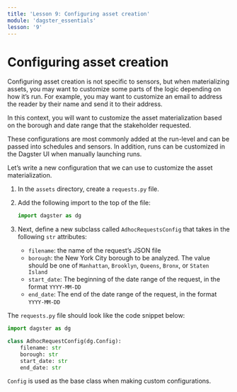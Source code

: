 ```yaml
---
title: 'Lesson 9: Configuring asset creation'
module: 'dagster_essentials'
lesson: '9'
---
```


# Configuring asset creation

Configuring asset creation is not specific to sensors, but when materializing assets, you may want to customize some parts of the logic depending on how it’s run. For example, you may want to customize an email to address the reader by their name and send it to their address.

In this context, you will want to customize the asset materialization based on the borough and date range that the stakeholder requested.

These configurations are most commonly added at the run-level and can be passed into schedules and sensors. In addition, runs can be customized in the Dagster UI when manually launching runs.

Let’s write a new configuration that we can use to customize the asset materialization.

1. In the `assets` directory, create a `requests.py` file.

2. Add the following import to the top of the file:

   ```python
   import dagster as dg
   ```

3. Next, define a new subclass called `AdhocRequestsConfig` that takes in the following `str` attributes:
   - `filename`: the name of the request’s JSON file
   - `borough`: the New York City borough to be analyzed. The value should be one of `Manhattan`, `Brooklyn`, `Queens`, `Bronx`, or `Staten Island`
   - `start_date`: The beginning of the date range of the request, in the format `YYYY-MM-DD`
   - `end_date`: The end of the date range of the request, in the format `YYYY-MM-DD`

The `requests.py` file should look like the code snippet below:

```python
import dagster as dg

class AdhocRequestConfig(dg.Config):
    filename: str
    borough: str
    start_date: str
    end_date: str
```
   `Config` is used as the base class when making custom configurations.
